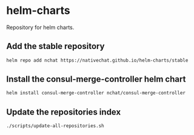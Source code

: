 # helm-charts
Repository for helm charts.

## Add the stable repository
```bash
helm repo add nchat https://nativechat.github.io/helm-charts/stable
```

## Install the consul-merge-controller helm chart
```bash
helm install consul-merge-controller nchat/consul-merge-controller
```

## Update the repositories index
```bash
./scripts/update-all-repositories.sh
```
